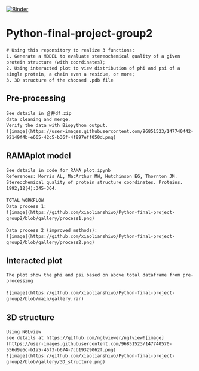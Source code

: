[![Binder](https://mybinder.org/badge_logo.svg)](https://mybinder.org/v2/gh/xiaolianshiwo/Python-final-project-group2/HEAD)
# Python-final-project-group2
    # Using this reponsitory to realize 3 functions:
    1. Generate a MODEL to evaluate stereochemical quality of a given protein structure (with coordinates);
    2. Using interacted plot to view distribution of phi and psi of a single protein, a chain even a residue, or more;
    3. 3D structure of the choosed .pdb file
		
## Pre-processing
    See details in 合并df.zip
    data cleaning and merge.
    Verify the data with Biopython output.
    ![image](https://user-images.githubusercontent.com/96851523/147740442-92149f4b-e665-42c5-b36f-4f897eff050d.png)
    
## RAMAplot model
    See details in code_for_RAMA_plot.ipynb
    References: Morris AL, MacArthur MW, Hutchinson EG, Thornton JM. Stereochemical quality of protein structure coordinates. Proteins. 1992;12(4):345-364.
    
    TOTAL WORKFLOW
    Data process 1:
    ![image](https://github.com/xiaolianshiwo/Python-final-project-group2/blob/gallery/process1.png)
    
    Data process 2 (improved methods):
    ![image](https://github.com/xiaolianshiwo/Python-final-project-group2/blob/gallery/process2.png)
    
## Interacted plot
    The plot show the phi and psi based on above total dataframe from pre-processing
    
    ![image](https://github.com/xiaolianshiwo/Python-final-project-group2/blob/main/gallery.rar)
    
## 3D structure
    Using NGLview
    see details at https://github.com/nglviewer/nglview![image](https://user-images.githubusercontent.com/96851523/147740570-556d9e6c-b1a5-45f3-b674-7cb19329062f.png)
    ![image](https://github.com/xiaolianshiwo/Python-final-project-group2/blob/gallery/3D_structure.png)
